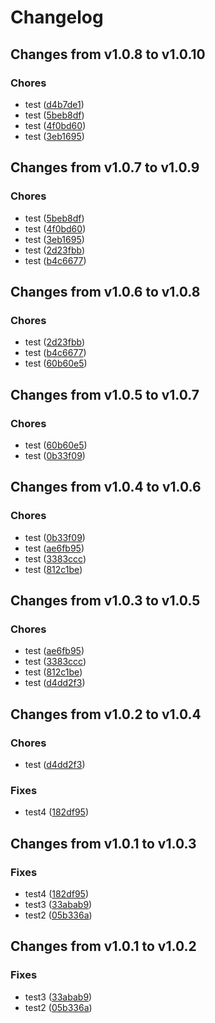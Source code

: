 # Changelog

## Changes from v1.0.8 to v1.0.10

### Chores
- test  ([d4b7de1](https://github.com/telicent-oss/telicent-base-images/commit/d4b7de159f460ada19fbf5054a8920b6ed27caee))
- test  ([5beb8df](https://github.com/telicent-oss/telicent-base-images/commit/5beb8df96ab166f1b89eb16ff7d49de1a18fa323))
- test  ([4f0bd60](https://github.com/telicent-oss/telicent-base-images/commit/4f0bd60b31b7de0000eae2fdddb141aae40f621e))
- test  ([3eb1695](https://github.com/telicent-oss/telicent-base-images/commit/3eb1695e4b9b02459a6699eb85f9d8f3d9731a74))

## Changes from v1.0.7 to v1.0.9

### Chores
- test  ([5beb8df](https://github.com/telicent-oss/telicent-base-images/commit/5beb8df96ab166f1b89eb16ff7d49de1a18fa323))
- test  ([4f0bd60](https://github.com/telicent-oss/telicent-base-images/commit/4f0bd60b31b7de0000eae2fdddb141aae40f621e))
- test  ([3eb1695](https://github.com/telicent-oss/telicent-base-images/commit/3eb1695e4b9b02459a6699eb85f9d8f3d9731a74))
- test  ([2d23fbb](https://github.com/telicent-oss/telicent-base-images/commit/2d23fbb5b5e451cd4b5bc7b37a5b22cd35d5a217))
- test  ([b4c6677](https://github.com/telicent-oss/telicent-base-images/commit/b4c66779abb539c2a3a1e7b4ea83f532c68c62c1))

## Changes from v1.0.6 to v1.0.8

### Chores
- test  ([2d23fbb](https://github.com/telicent-oss/telicent-base-images/commit/2d23fbb5b5e451cd4b5bc7b37a5b22cd35d5a217))
- test  ([b4c6677](https://github.com/telicent-oss/telicent-base-images/commit/b4c66779abb539c2a3a1e7b4ea83f532c68c62c1))
- test  ([60b60e5](https://github.com/telicent-oss/telicent-base-images/commit/60b60e5b7c743dbdfb69f9c657b068e5037d2798))

## Changes from v1.0.5 to v1.0.7

### Chores
- test  ([60b60e5](https://github.com/telicent-oss/telicent-base-images/commit/60b60e5b7c743dbdfb69f9c657b068e5037d2798))
- test  ([0b33f09](https://github.com/telicent-oss/telicent-base-images/commit/0b33f09990179a8dd2c7f567affb59ee13111c91))

## Changes from v1.0.4 to v1.0.6

### Chores
- test  ([0b33f09](https://github.com/telicent-oss/telicent-base-images/commit/0b33f09990179a8dd2c7f567affb59ee13111c91))
- test  ([ae6fb95](https://github.com/telicent-oss/telicent-base-images/commit/ae6fb951dccbe5f5213b429c409483982a3f9e95))
- test  ([3383ccc](https://github.com/telicent-oss/telicent-base-images/commit/3383ccc6dea4d349de848373e3687205db8e3575))
- test  ([812c1be](https://github.com/telicent-oss/telicent-base-images/commit/812c1be9a0193ba8e5e23f663d6cf6a9e5386d8c))

## Changes from v1.0.3 to v1.0.5

### Chores
- test  ([ae6fb95](https://github.com/telicent-oss/telicent-base-images/commit/ae6fb951dccbe5f5213b429c409483982a3f9e95))
- test  ([3383ccc](https://github.com/telicent-oss/telicent-base-images/commit/3383ccc6dea4d349de848373e3687205db8e3575))
- test  ([812c1be](https://github.com/telicent-oss/telicent-base-images/commit/812c1be9a0193ba8e5e23f663d6cf6a9e5386d8c))
- test  ([d4dd2f3](https://github.com/telicent-oss/telicent-base-images/commit/d4dd2f307726920c22ec6fc537bb275f6df49a40))

## Changes from v1.0.2 to v1.0.4

### Chores
- test  ([d4dd2f3](https://github.com/telicent-oss/telicent-base-images/commit/d4dd2f307726920c22ec6fc537bb275f6df49a40))
### Fixes
- test4  ([182df95](https://github.com/telicent-oss/telicent-base-images/commit/182df9575e362da017d983fa4b64f956f9f17ab2))

## Changes from v1.0.1 to v1.0.3

### Fixes
- test4  ([182df95](https://github.com/telicent-oss/telicent-base-images/commit/182df9575e362da017d983fa4b64f956f9f17ab2))
- test3  ([33abab9](https://github.com/telicent-oss/telicent-base-images/commit/33abab9eabd3d1282b8a11843f58cf1ab93b65c9))
- test2  ([05b336a](https://github.com/telicent-oss/telicent-base-images/commit/05b336aba9e21af2d36d614cbb2ccb87c37c5968))

## Changes from v1.0.1 to v1.0.2

### Fixes
- test3  ([33abab9](https://github.com/telicent-oss/telicent-base-images/commit/33abab9eabd3d1282b8a11843f58cf1ab93b65c9))
- test2  ([05b336a](https://github.com/telicent-oss/telicent-base-images/commit/05b336aba9e21af2d36d614cbb2ccb87c37c5968))
